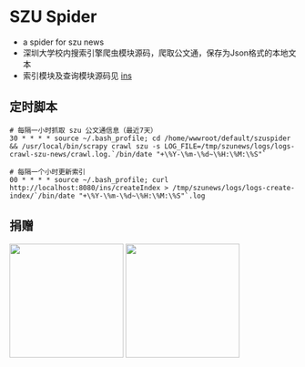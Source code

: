 # SZU Spider
* a spider for szu news
* 深圳大学校内搜索引擎爬虫模块源码，爬取公文通，保存为Json格式的本地文本
* 索引模块及查询模块源码见 [ins](https://github.com/StrickYan/ins)

## 定时脚本
```
# 每隔一小时抓取 szu 公文通信息（最近7天）
30 * * * * source ~/.bash_profile; cd /home/wwwroot/default/szuspider && /usr/local/bin/scrapy crawl szu -s LOG_FILE=/tmp/szunews/logs/logs-crawl-szu-news/crawl.log.`/bin/date "+\%Y-\%m-\%d~\%H:\%M:\%S"`

# 每隔一个小时更新索引
00 * * * * source ~/.bash_profile; curl http://localhost:8080/ins/createIndex > /tmp/szunews/logs/logs-create-index/`/bin/date "+\%Y-\%m-\%d~\%H:\%M:\%S"`.log
```

## 捐赠
  <img src="https://raw.githubusercontent.com/StrickYan/sixchat/master/md_img/Alipay.jpeg" width="200px" />
  <img src="https://raw.githubusercontent.com/StrickYan/sixchat/master/md_img/WePay.jpeg" width="200px" />
